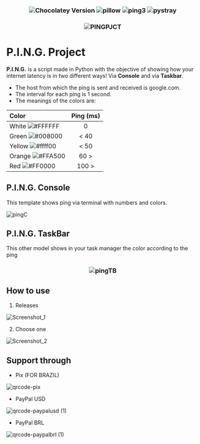 <h3 align="center">

 ![Chocolatey Version](https://img.shields.io/chocolatey/v/python?label=python&style=flat-square&logo=python) ![pillow](https://img.shields.io/pypi/v/pillow?label=pillow) ![ping3](https://img.shields.io/pypi/v/ping3?label=ping3) ![pystray](https://img.shields.io/pypi/v/pystray?label=pystray) 
</h3>

<h3 align="center">

![PINGPJCT](https://img.shields.io/badge/p.i.n.g.-pjct-%23000000?style=flat-square&logo=powershell)
</h3>

# P.I.N.G. Project

**P.I.N.G.** is a script made in Python with the objective of showing how your internet latency is in two different ways! Via **Console** and via **Taskbar**.

- The host from which the ping is sent and received is google.com. 
- The interval for each ping is 1 second. 
- The meanings of the colors are:

| Color              | Ping (ms)                                         |
| :----------------- | :-----------------------------------------------: |
| White  ![#FFFFFF](https://via.placeholder.com/10/FFFFFF?text=+) | 0    |
| Green  ![#008000](https://via.placeholder.com/10/008000?text=+) | < 40 |
| Yellow ![#ffff00](https://via.placeholder.com/10/FFFF00?text=+) | < 50 |
| Orange ![#FFA500](https://via.placeholder.com/10/FFA500?text=+) | 60 > |
| Red    ![#FF0000](https://via.placeholder.com/10/FF0000?text=+) | 100 >|

## P.I.N.G. Console

This template shows ping via terminal with numbers and colors.

![pingC](https://user-images.githubusercontent.com/104078248/210158817-68610876-5e39-4661-85d1-f803a0f8d181.png)

## P.I.N.G. TaskBar

This other model shows in your task manager the color according to the ping

<h3 align="center">

![pingTB](https://user-images.githubusercontent.com/104078248/210159062-7a6ee6f8-47fd-4b82-b26f-dee1bb677689.gif)
</h3>

## How to use

1. Releases

![Screenshot_1](https://user-images.githubusercontent.com/104078248/210159101-1b2158b5-fb42-4206-98c5-2e905ea0f80f.png)

2. Choose one

![Screenshot_2](https://user-images.githubusercontent.com/104078248/210159104-3c09350b-455f-48ce-8b4e-4f7226678ec9.png)

## Support through

 * Pix (FOR BRAZIL)

  ![qrcode-pix](https://user-images.githubusercontent.com/104078248/209589139-08adb33c-9ce5-4dc0-a15d-4aa6fdd9c0ad.png)

 * PayPal USD 
 
  ![qrcode-paypalusd (1)](https://user-images.githubusercontent.com/104078248/209590580-1cb822d8-313e-4124-9953-2e66bc57ced6.png)
 
 * PayPal BRL
 
  ![qrcode-paypalbrl (1)](https://user-images.githubusercontent.com/104078248/209726203-6c0a8156-9c74-445f-9521-02b2ccbd7d90.png) 
